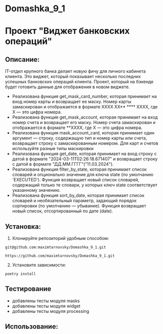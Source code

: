 # Domashka_9_1
# Проект "Виджет банковских операций"

## Описание:

IT-отдел крупного банка делает новую фичу для личного кабинета клиента.
Это виджет, который показывает несколько последних успешных банковских операций клиента.  Проект, 
который на бэкенде будет готовить данные для отображения в новом виджете.

* Реализована функция get_mask_card_number, которая принимает на вход номер карты и возвращает ее маску.
    Номер карты замаскирован и отображается в формате
    XXXX XX** **** XXXX, где X — это цифра номера.
* Реализована функция get_mask_account, которая принимает на вход номер счета и возвращает его маску.
    Номер счета замаскирован и отображается в формате **XXXX,
     где X — это цифра номера.
* Реализована функция mask_account_card, которая принимает один аргумент — строку, содержащую тип и номер
  карты   или счета, возвращает строку с замаскированным номером.
    Для карт и счетов используйте разные типы маскировки
* Реализована функция get_date, которая принимает на вход строку с датой в формате 
    "2024-03-11T02:26:18.671407" и возвращает строку с датой в формате "ДД.ММ.ГГГГ"("11.03.2024").
* Реализована функция filter_by_state, которая принимает список словарей
    и опционально значение для ключа state (по умолчанию 'EXECUTED').
    Функция возвращает новый список словарей, содержащий только те словари,
    у которых ключ state соответствует указанному значению.
* Реализована функция sort_by_date, которая принимает список словарей и необязательный параметр,
    задающий порядок сортировки (по умолчанию — убывание).
    Функция возвращает новый список, отсортированный по дате (date).
## Установка:

1. Клонируйте репозиторий удобным способом:
```
git@github.com:maximtarnovsky/Domashka_9_1.git
```
```
https://github.com/maximtarnovsky/Domashka_9_1.git
```

2. Установите зависимости:
```
poetry install
```
## Тестирование
* добавлены тесты модуля masks
* добавлены тесты модуля widget
* добавлены тесты модуля processing

## Использование:

